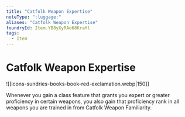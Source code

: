 ```yaml
---
title: "Catfolk Weapon Expertise"
noteType: ":luggage:"
aliases: "Catfolk Weapon Expertise"
foundryId: Item.YB8yXyRAo68KraHl
tags:
  - Item
---
```


# Catfolk Weapon Expertise
![[icons-sundries-books-book-red-exclamation.webp|150]]

Whenever you gain a class feature that grants you expert or greater proficiency in certain weapons, you also gain that proficiency rank in all weapons you are trained in from Catfolk Weapon Familiarity.
